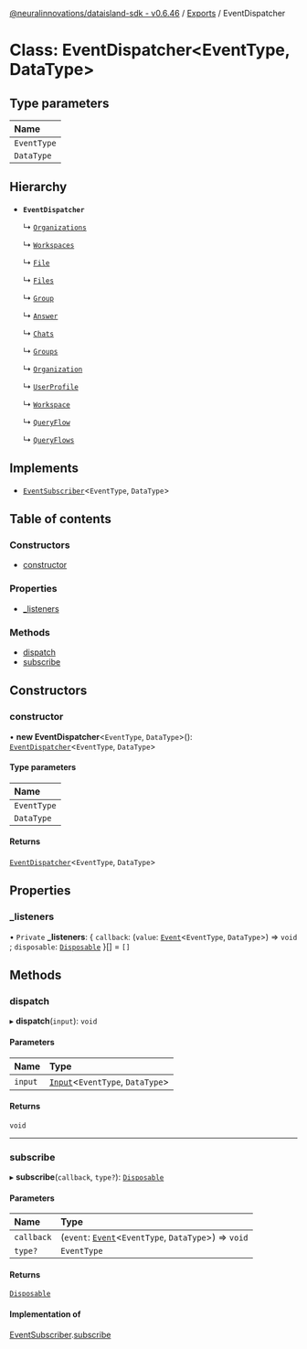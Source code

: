 [@neuralinnovations/dataisland-sdk - v0.6.46](../../README.md) / [Exports](../modules.md) / EventDispatcher

# Class: EventDispatcher\<EventType, DataType\>

## Type parameters

| Name |
| :------ |
| `EventType` |
| `DataType` |

## Hierarchy

- **`EventDispatcher`**

  ↳ [`Organizations`](Organizations.md)

  ↳ [`Workspaces`](Workspaces.md)

  ↳ [`File`](File.md)

  ↳ [`Files`](Files.md)

  ↳ [`Group`](Group.md)

  ↳ [`Answer`](Answer.md)

  ↳ [`Chats`](Chats.md)

  ↳ [`Groups`](Groups.md)

  ↳ [`Organization`](Organization.md)

  ↳ [`UserProfile`](UserProfile.md)

  ↳ [`Workspace`](Workspace.md)

  ↳ [`QueryFlow`](QueryFlow.md)

  ↳ [`QueryFlows`](QueryFlows.md)

## Implements

- [`EventSubscriber`](../interfaces/EventSubscriber.md)\<`EventType`, `DataType`\>

## Table of contents

### Constructors

- [constructor](EventDispatcher.md#constructor)

### Properties

- [\_listeners](EventDispatcher.md#_listeners)

### Methods

- [dispatch](EventDispatcher.md#dispatch)
- [subscribe](EventDispatcher.md#subscribe)

## Constructors

### constructor

• **new EventDispatcher**\<`EventType`, `DataType`\>(): [`EventDispatcher`](EventDispatcher.md)\<`EventType`, `DataType`\>

#### Type parameters

| Name |
| :------ |
| `EventType` |
| `DataType` |

#### Returns

[`EventDispatcher`](EventDispatcher.md)\<`EventType`, `DataType`\>

## Properties

### \_listeners

• `Private` **\_listeners**: \{ `callback`: (`value`: [`Event`](../interfaces/Event.md)\<`EventType`, `DataType`\>) => `void` ; `disposable`: [`Disposable`](../interfaces/Disposable.md)  }[] = `[]`

## Methods

### dispatch

▸ **dispatch**(`input`): `void`

#### Parameters

| Name | Type |
| :------ | :------ |
| `input` | [`Input`](../interfaces/Input.md)\<`EventType`, `DataType`\> |

#### Returns

`void`

___

### subscribe

▸ **subscribe**(`callback`, `type?`): [`Disposable`](../interfaces/Disposable.md)

#### Parameters

| Name | Type |
| :------ | :------ |
| `callback` | (`event`: [`Event`](../interfaces/Event.md)\<`EventType`, `DataType`\>) => `void` |
| `type?` | `EventType` |

#### Returns

[`Disposable`](../interfaces/Disposable.md)

#### Implementation of

[EventSubscriber](../interfaces/EventSubscriber.md).[subscribe](../interfaces/EventSubscriber.md#subscribe)
